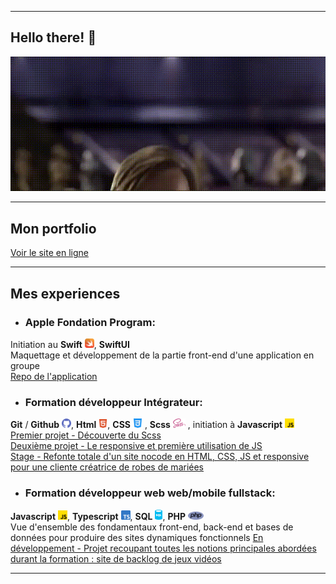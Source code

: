 ___
## Hello there! 👋

![hello there](hellothere.gif)


___
## Mon portfolio
[Voir le site en ligne](https://damien-trouart.github.io/portfolio/)

___
## Mes experiences

* ### Apple Fondation Program: <br>
Initiation au **Swift** <img src="logo/swift.svg" width="15px">, **SwiftUI** <br>
Maquettage et développement de la partie front-end d'une application en groupe<br>
[Repo de l'application]()


* ### Formation développeur Intégrateur: <br>
**Git** / **Github** <img src="logo/github.png" width="15px">, **Html** <img src="logo/html.png" width="14px">, **CSS** <img src="logo/css.png" width="15px"> , **Scss** <img src="logo/sass.svg" width="20px"> , initiation à **Javascript** <img src="logo/js.png" width="15px"> <br>
[Premier projet - Découverte du Scss](https://github.com/BouchartLaurine/brief-g2) <br>
[Deuxième projet - Le responsive et première utilisation de JS](https://github.com/Damien-Trouart/brief_co2web) <br>
[Stage - Refonte totale d'un site nocode en HTML, CSS, JS et responsive pour une cliente créatrice de robes de mariées](https://github.com/Damien-Trouart/boutique-robe-mariage)


* ### Formation développeur web web/mobile fullstack: <br>
**Javascript** <img src="logo/js.png" width="15px">, **Typescript** <img src="logo/typescript.png" width="15px">, **SQL** <img src="logo/sql.png" width="12px">, **PHP** <img src="logo/php.png" width="25px"> <br>
Vue d'ensemble des fondamentaux front-end, back-end et bases de données pour produire des sites dynamiques fonctionnels
[En développement - Projet recoupant toutes les notions principales abordées durant la formation : site de backlog de jeux vidéos](https://github.com/Damien-Trouart/games-vault)

___


<!--
**Damien-Trouart/Damien-Trouart** is a ✨ _special_ ✨ repository because its `README.md` (this file) appears on your GitHub profile.

Here are some ideas to get you started:

- 🔭 I’m currently working on ...
- 🌱 I’m currently learning ...
- 👯 I’m looking to collaborate on ...
- 🤔 I’m looking for help with ...
- 💬 Ask me about ...
- 📫 How to reach me: ...
- 😄 Pronouns: ...
- ⚡ Fun fact: ...
-

